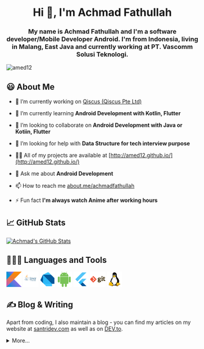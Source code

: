 <h1 align="center">Hi 👋, I'm Achmad Fathullah</h1>  
<h3 align="center">My name is Achmad Fathullah and I'm a software developer/Mobile Developer Android. I'm from Indonesia, living in Malang, East Java and currently working at PT. Vascomm Solusi Teknologi.</h3>  
  
<p align="left"> <img src="https://komarev.com/ghpvc/?username=amed12" alt="amed12" /> </p>  

## :smiley: About Me


- 🔭 I’m currently working on [Qiscus (Qiscus Pte Ltd)](http://amed12.github.io/)  
  
- 🌱 I’m currently learning **Android Development with Kotlin, Flutter**  
  
- 👯 I’m looking to collaborate on **Android Development with Java or Kotiin, Flutter**  
  
- 🤔 I’m looking for help with **Data Structure for tech interview purpose**  
  
- 👨‍💻 All of my projects are available at [http://amed12.github.io/](http://amed12.github.io/)
  
- 💬 Ask me about **Android Development**  
  
- 📫 How to reach me [about.me/achmadfathullah](http://about.me/achmadfathullah)
  
- ⚡ Fun fact **I'm always watch Anime after working hours**

## &#x1f4c8; GitHub Stats


<a href="https://github.com/amed12/amed12">
  <img align="center" src="https://github-readme-stats.vercel.app/api?username=amed12&show_icons=true&line_height=27&count_private=true&title_color=ffffff&text_color=c9cacc&icon_color=2bbc8a&bg_color=1d1f21" alt="Achmad's GitHub Stats" />
</a>

  ## 👨🏻‍💻 Languages and Tools <br />
  <code><img height="40" src="https://raw.githubusercontent.com/github/explore/80688e429a7d4ef2fca1e82350fe8e3517d3494d/topics/kotlin/kotlin.png"></code>
  <code><img height="40" src="https://raw.githubusercontent.com/github/explore/80688e429a7d4ef2fca1e82350fe8e3517d3494d/topics/java/java.png"></code>
    <code><img height="40" src="https://raw.githubusercontent.com/github/explore/80688e429a7d4ef2fca1e82350fe8e3517d3494d/topics/dart/dart.png"></code>
  <code><img height="40" src="https://raw.githubusercontent.com/github/explore/80688e429a7d4ef2fca1e82350fe8e3517d3494d/topics/android/android.png"></code>
    <code><img height="40" src="https://raw.githubusercontent.com/github/explore/80688e429a7d4ef2fca1e82350fe8e3517d3494d/topics/flutter/flutter.png"></code>
  <code><img height="40" src="https://raw.githubusercontent.com/github/explore/80688e429a7d4ef2fca1e82350fe8e3517d3494d/topics/git/git.png"></code>
  <code><img height="40" src="https://raw.githubusercontent.com/github/explore/80688e429a7d4ef2fca1e82350fe8e3517d3494d/topics/linux/linux.png"></code>

## &#x270d; Blog & Writing

Apart from coding, I also maintain a blog - you can find my articles on my website at [santridev.com](https://santridev.com/) as well as on [DEV.to](https://dev.to//amed12).

<details>
<summary>More...</summary>

## My Skills Android Documentation

### Always using best practices is a must
- [From Ice House](https://github.com/Ice-House-Engineering/academy-curriculum)
- [Kotlin Cheat Sheet](https://simplecheatsheet.com/tag/kotlin-cheat-sheet/)
- [UI Library](https://github.com/wasabeef/awesome-android-ui)
- [Another best](https://github.com/futurice/android-best-practices)

### Android Study Documentation
Study material to get the Google Developer Android Kotlin certificate.
- [Study guide: Associate Android Developer Certification](https://developers.google.com/certification/associate-android-developer/study-guide/)

### Guide Line
- [Android core](https://developers.google.com/certification/associate-android-developer/study-guide/android-core)
- [User interface](https://developers.google.com/certification/associate-android-developer/study-guide/user-interface)
- [Data management](https://developers.google.com/certification/associate-android-developer/study-guide/data-management)
- [Debugging](https://developers.google.com/certification/associate-android-developer/study-guide/debugging)
- [Testing](https://developers.google.com/certification/associate-android-developer/study-guide/testing)

### Topics studied
Android core
- [Android Developers -> Toasts](https://developer.android.com/guide/topics/ui/notifiers/toasts) 100%
- [Android Developers -> Snackbar](https://developer.android.com/reference/android/support/design/widget/Snackbar) 50%
- [Android Developers -> Localize your app]() 
- [Android Developers -> Application fundamentals]() 
- [Android Developers -> Create a notification]() 
- [Android Developers -> AndroidX overview]() 
- [Android Developers -> Getting started with Jetpack]() 
- [Android Developers -> Android KTX (Kotlin)]() 
- [Codelabs -> Notifications]() 
- [Codelabs -> JobScheduler]() 
- [Codelabs -> WorkManager (Kotlin)]() 

User interface
- All about recycler view
  + [BaseRecyclerViewAdapterHelper](https://github.com/CymChad/BaseRecyclerViewAdapterHelper) 
- [Android Developers -> Build a responsive UI with ConstraintLayout]() 
- [Android Developers -> Create a list with RecyclerView]() 
- [Android Developers -> Create a navigation drawer]() 
- [Android Developers -> Custom view components]() 
- [Android Developers -> Build more accessible custom views]() 
- [Android Developers -> Styles and themes]() 
- [Android Developers -> setContentDescription()]() 
- [Android Developers -> Adding accessibility features to apps for blind and visually-impaired users]() 
- [Android Tool Time - Building interfaces with ConstraintLayout in AS]() 
- [Codelabs -> Activities and intents]() 
- [Codelabs -> Your first interactive UI]() 
- [Codelabs -> Themes and final touches]() 
- [Codelabs -> RecyclerView]() 
- [Codelabs -> Menus and pickers]() 
- [Codelabs -> User navigation]() 
- [Codelabs -> Material Components (Kotlin)]() 
- [Codelabs -> Lifecycles]() 
- [Codelabs -> Add user interactivity]() 
- [Codelabs -> Constraint layout using the Layout Editor]() 
- [Codelabs -> RecyclerView fundamentals (Kotlin)]() 

Data management
- [Android Developers -> Shared preferences]() 
- [Codelabs -> Room, LiveData and ViewModel]() 
- [Codelabs -> Repository]() 
- [Codelabs -> Drawables, styles, and themes]() 
- [Codelabs -> Shared preferences]() 
- [Codelabs -> App settings]() 
- [Codelabs -> ViewModel and ViewModelFactory]() 
- [Codelabs -> Room with a View (Kotlin)]() 

Debugging
- [Android Developers -> Debug your app]() 
- [Android Dev Fundamentals -> Write and view logs with Logcat]() 
- [Codelabs -> Android Studio debugger]() 
- [Codelabs -> Add log statements to your app]() 

Testing
- [Android Developers -> Fundamentals of testing]() 
- [Android Dev Fundamentals -> Automate UI tests]() 
- [Codelabs -> Unit tests]() 
- [Codelabs -> Android Testing -> Unit testing with JUnit and Mockito]() 
- [Codelabs -> Android Testing -> Espresso for UI testing]() 

## Backend Study Documentation
Study NodeJS Developer RoadMap based on course.
- [The Complete Node.js Dev Course](https://www.udemy.com/course/the-complete-nodejs-developer-course-2/)

### GuideLine
- [Backend Roadmap](https://roadmap.sh/backend)

### Study documentation
NodeJS Basic
- [First Script](https://github.com/amed12/node-js-study/commit/3a548315b5288c19c0ac32b352f5adaa9eae0240) 10

This section describe how file js can execute by node js . This code contain code that running log on js. See this [link](https://nodejs.org/dist/latest-v14.x/docs/api/console.html#console_console_log_data_args)


## What I want to learn or improve in the future
- UI/UX design
- Backend with nodeJS

</details>
